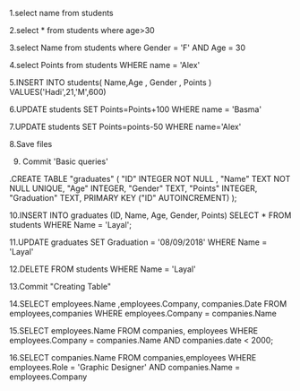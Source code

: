 1.select name from students

2.select * from students where age>30

3.select Name from students where Gender = 'F' AND Age = 30

4.select Points from students WHERE name = 'Alex'

5.INSERT INTO students( Name,Age , Gender , Points ) VALUES('Hadi',21,'M',600)

6.UPDATE students SET Points=Points+100 WHERE name = 'Basma'

7.UPDATE students SET Points=points-50 WHERE name='Alex'

8.Save files

9. Commit 'Basic queries'

.CREATE TABLE "graduates" (
"ID" INTEGER  NOT NULL ,
"Name" TEXT NOT NULL UNIQUE,
"Age" INTEGER,
"Gender" TEXT,
"Points" INTEGER,
"Graduation" TEXT,
PRIMARY KEY ("ID" AUTOINCREMENT)
);

10.INSERT INTO graduates (ID, Name, Age, Gender, Points)
SELECT * FROM students
WHERE Name = 'Layal';

11.UPDATE graduates
SET Graduation = '08/09/2018'
WHERE Name = 'Layal'

12.DELETE FROM students
WHERE Name = 'Layal'

13.Commit "Creating Table"

14.SELECT employees.Name ,employees.Company, companies.Date
FROM employees,companies
WHERE  employees.Company = companies.Name

15.SELECT employees.Name FROM companies, employees WHERE employees.Company = companies.Name AND companies.date < 2000; 

16.SELECT companies.Name FROM companies,employees WHERE employees.Role = 'Graphic Designer' AND companies.Name = employees.Company
